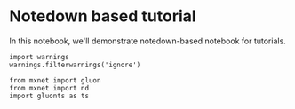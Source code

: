 # Notedown based tutorial

In this notebook, we'll demonstrate notedown-based notebook for tutorials.

```{.python .input}
import warnings
warnings.filterwarnings('ignore')

from mxnet import gluon
from mxnet import nd
import gluonts as ts
```
